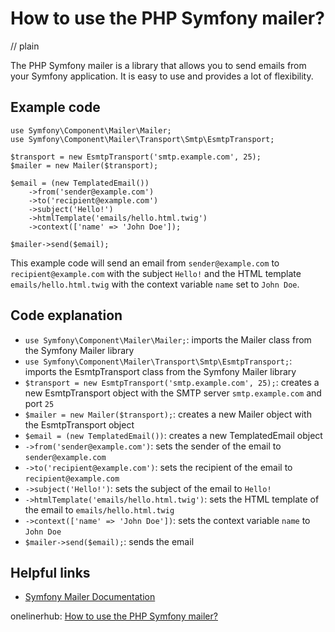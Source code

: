 # How to use the PHP Symfony mailer?
// plain

The PHP Symfony mailer is a library that allows you to send emails from your Symfony application. It is easy to use and provides a lot of flexibility.

## Example code

```
use Symfony\Component\Mailer\Mailer;
use Symfony\Component\Mailer\Transport\Smtp\EsmtpTransport;

$transport = new EsmtpTransport('smtp.example.com', 25);
$mailer = new Mailer($transport);

$email = (new TemplatedEmail())
    ->from('sender@example.com')
    ->to('recipient@example.com')
    ->subject('Hello!')
    ->htmlTemplate('emails/hello.html.twig')
    ->context(['name' => 'John Doe']);

$mailer->send($email);
```

This example code will send an email from `sender@example.com` to `recipient@example.com` with the subject `Hello!` and the HTML template `emails/hello.html.twig` with the context variable `name` set to `John Doe`.

## Code explanation

- `use Symfony\Component\Mailer\Mailer;`: imports the Mailer class from the Symfony Mailer library
- `use Symfony\Component\Mailer\Transport\Smtp\EsmtpTransport;`: imports the EsmtpTransport class from the Symfony Mailer library
- `$transport = new EsmtpTransport('smtp.example.com', 25);`: creates a new EsmtpTransport object with the SMTP server `smtp.example.com` and port `25`
- `$mailer = new Mailer($transport);`: creates a new Mailer object with the EsmtpTransport object
- `$email = (new TemplatedEmail())`: creates a new TemplatedEmail object
- `->from('sender@example.com')`: sets the sender of the email to `sender@example.com`
- `->to('recipient@example.com')`: sets the recipient of the email to `recipient@example.com`
- `->subject('Hello!')`: sets the subject of the email to `Hello!`
- `->htmlTemplate('emails/hello.html.twig')`: sets the HTML template of the email to `emails/hello.html.twig`
- `->context(['name' => 'John Doe'])`: sets the context variable `name` to `John Doe`
- `$mailer->send($email);`: sends the email

## Helpful links
- [Symfony Mailer Documentation](https://symfony.com/doc/current/mailer.html)

onelinerhub: [How to use the PHP Symfony mailer?](https://onelinerhub.com/php-symfony/how-to-use-the-php-symfony-mailer)
